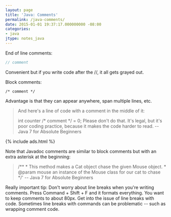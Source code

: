 ```yaml
---
layout: page
title: 'Java: Comments'
permalink: /java-comments/
date: 2015-01-01 19:37:17.000000000 -08:00
categories:
- java
jtype: notes_java
---
```



End of line comments:

```java
// comment
```

Convenient but if you write code after the //, it all gets grayed out.

Block comments:

```
/* comment */
```

Advantage is that they can appear anywhere, span multiple lines, etc.

> And here's a line of code with a comment in the middle of it:
>
> int counter /* comment */ = 0;
>  Please don't do that. It's legal, but it's poor coding practice, because it makes the code harder to read.
>  -- Java 7 for Absolute Beginners

{% include ads.html %}

Note that Javadoc comments are similar to block comments but with an extra asterisk at the beginning:

> /**
>        * This method makes a Cat object chase the given Mouse object.
>        * @param mouse an instance of the Mouse class for our cat to chase
>        */'
>        -- Java 7 for Absolute Beginners

Really important tip: Don't worry about line breaks when you're writing comments. Press Command + Shift + F and it formats everything. You want to keep comments to about 80px. Get into the issue of line breaks with code. Sometimes line breaks with commands can be problematic -- such as wrapping comment code.
